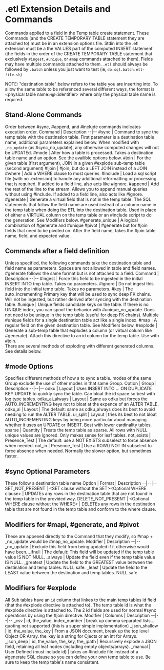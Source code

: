 # .etl Extension Details and Commands

Commands applied to a field in the Temp table create statement. These Commands (and the CREATE TEMPORARY TABLE statement they are attached to) must be in an extension options file. Stdin into the .etl extension must be a the VALUES part of the computed INSERT statement (the fields in the order of the CREATE TEMPORARY TABLE statement that exclusively `#ingest`, `#unique`, or `#map` commands attached to them). Fields may have multiple commands attached to them. `.etl` should always be followed by `.batch` unless you just want to test (ie, `do.sql.batch.etl-file.sh`)

NOTE: "destination table" below refers to the table you are inserting into. To allow the same table to be referenced several different ways, the format is \<physical table name\>@\<identifier\> where only the physical table name is required.

## Stand-Alone Commands
Order between #sync, #append, and #include commands indicates execution order. 
Command | Description
--|--
#sync | Command to sync the temp table with the destination table. First parameter is a destination table name, additional parameters explained below. When modified with `_no_update` (as #sync_no_update), any otherwise computed changes will not be UPDATEd.
#mode | Alter how a table is processed. Takes a destination table name and an option. See the availible options below.
#join | For the given table (first argument), JOIN in a given #explode sub-temp table (second argument)
#ljoin | #join, but do a LEFT JOIN instead of a JOIN
#where | Add a WHERE clause to most queries.
#include | Load a sql script file (with no .extension) to handle any additional reformatting or processing that is required. If added to a field line, also acts like #ignore.
#append | Add the rest of the line to the stream. Allows you to append manual queries without using #include. If added to a field line, also acts like #ignore.
#generate | Generate a virtual field that is not in the temp table. The SQL statements that follow the field name are used instead of a column name in the temp table when doing the ETL into the destination table. Used in place of either a VIRTUAL column on the temp table or an #include script to do the generation. See Modifiers below.
#generate_unique | A logical combination of #generate and #unique
#pivot | #generate but for #join fields that need to be pivoted on. After the field name, takes the #join table name, field, and expected value. 

## Commands after a field definition
Unless specified, the following commands take the destination table and field name as parameters. Spaces are not allowed in table and field names. #generate follows the same format but is not attached to a field.
Command | Description
--|--
#ingest | Force this field to be ingested in the initial INSERT INTO tmp table. Takes no parameters.
#ignore | Do not ingest this field into the initial temp table. Takes no parameters.
#key | The auto_incrementing Primary key that will be used to sync deep FK chains. Will not be ingested, but rather derived after syncing with the destination table.
#unique | Unique fields candidate keys on the table. If there is no UNIQUE index, you can spoof the behavior with #unique_no_update. Does not need to be unique in the temp table (useful for deep FK chains). Multiple #unique fields for a single destination table act like a single index.
#map | A regular field on the given destination table. See Modifiers below.
#explode | Generate a sub-temp table that explodes a column (or virtual column like #generate). Attach this directive to an id column for the temp table. Use with #join.<br />There are several methods of exploding with different generated columns. See details below.

## #mode Options
Specifies different methods of how a to sync a table. modes of the same Group exclude the use of other modes in that same Group.
Option | Group | Description
--|--|--
odku | Layout | Uses INSERT INTO ... ON DUPLICATE KEY UPDATE to quickly sync the table. Can bloat the id space so best with log type tables.
odku_ai_always | Layout | Same as odku but forces the AUTO_INCREMENTING keys not to bloat at the expence of an ALTER TABLE.
odku_ai | Layout | The default: same as odku_always does its best to avoid needing to run the ALTER TABLE.
ui_split | Layout | tries its best to not bloat AUTO_INCREMENTING keys by being more particular about managing whether it uses an UPDATE or INSERT. Best with lower cardinality tables.
sparse | Quantity | Treats the temp table as sparse. All rows with NULL unique values are ignored. Only makes sense for leaf tables.
not_exists | Presence_Test | The default: use a NOT EXISTS subselect to force absence when needed.
not_in | Presence_Test | Use a ROW() NOT IN subselect to force absence when needed. Normally the slower option, but sometimes faster.

## #sync Optional Parameters
These follow a destination table name
Option | Format | Description
--|--|--
SET_NOT_PRESENT | \<SET clause without the SET\>\<Optional WHERE clause\> | UPDATEs any rows in the destination table that are not found in the temp table in the provided way.
DELETE_NOT_PRESENT | \<Optional WHERE clause without the WHERE\> | DELETEs any rows in the destination table that are not found in the temp table and conform to the where clause.

## Modifiers for #mapi, #generate, and #pivot
These are appened directly to the Command that they modify, so #map + _no_update would be #map_no_update.
Modifier | Description
--|--
_no_update | Exclude this field from being updated if it otherwise would have been.
_ifnull | The default: This field will be updated if the temp table value IS NOT NULL.
_always | Update the field even if the temp table value IS NULL.
_greatest | Update the field to the GREATEST value between the destination and temp tables. NULL safe.
_least | Update the field to the LEAST value between the destination and temp tables. NULL safe.

## Modifiers for #explode
All Sub tables have an `id` column that linkes to the main temp tables id field (that the #explode directive is attached to). The temp table id is what the #explode directive is attached to. The 2 id fields are used for normal #sync operations by using the #join directive.
Modifier | Columns | Description
--|--|--
_csv | id, the_value, index_number | break up comma separated lists... quoting not supported (this is a super simple implementation)
_json_shallow | id, the_value, the_key | From a JSON document, break up the top level Object OR Array. the_key is a string for Ojects or an int for Arrays.
_json_deep | id, the_value, the_key, the_jpath | Recursively explode a JSON field, retaining all leaf nodes (including empty objects/arrays).
_manual | User Defined (must include id) | takes an #include file instead of a #generate SQL clause so you can define your own temp table to use. Be sure to keep the temp table's name consistent.
